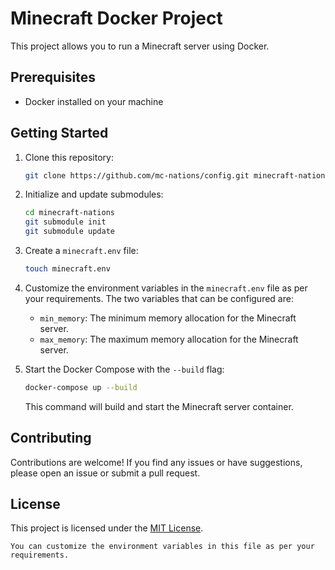 # Minecraft Docker Project

This project allows you to run a Minecraft server using Docker.

## Prerequisites

- Docker installed on your machine

## Getting Started

1. Clone this repository:

    ```bash
    git clone https://github.com/mc-nations/config.git minecraft-nations
    ```

2. Initialize and update submodules:

    ```bash
    cd minecraft-nations
    git submodule init
    git submodule update
    ```

3. Create a `minecraft.env` file:

    ```bash
    touch minecraft.env
    ```

4. Customize the environment variables in the `minecraft.env` file as per your requirements. The two variables that can be configured are:

    - `min_memory`: The minimum memory allocation for the Minecraft server.
    - `max_memory`: The maximum memory allocation for the Minecraft server.

5. Start the Docker Compose with the `--build` flag:

    ```bash
    docker-compose up --build
    ```

    This command will build and start the Minecraft server container.

## Contributing

Contributions are welcome! If you find any issues or have suggestions, please open an issue or submit a pull request.

## License

This project is licensed under the [MIT License](https://github.com/mc-nations/.github/blob/main/LICENSE.txt).
    

    You can customize the environment variables in this file as per your requirements.

